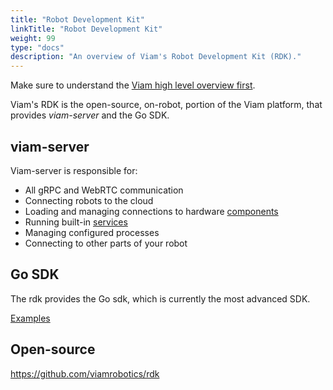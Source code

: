 ```yaml
---
title: "Robot Development Kit"
linkTitle: "Robot Development Kit"
weight: 99
type: "docs"
description: "An overview of Viam's Robot Development Kit (RDK)."
---
```


Make sure to understand the [Viam high level overview first](/getting-started/high-level-overview/).

Viam's RDK is the open-source, on-robot, portion of the Viam platform, that provides _viam-server_ and the Go SDK.

## viam-server

Viam-server is responsible for:
- All gRPC and WebRTC communication
- Connecting robots to the cloud
- Loading and managing connections to hardware [components](/components/)
- Running built-in [services](/services/)
- Managing configured processes
- Connecting to other parts of your robot

## Go SDK

The rdk provides the Go sdk, which is currently the most advanced SDK.

[Examples](https://github.com/viamrobotics/rdk/tree/main/examples)

## Open-source

https://github.com/viamrobotics/rdk

